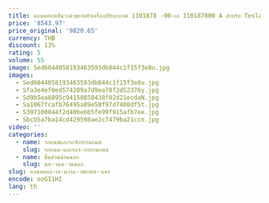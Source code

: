```yaml
---
title: แกนคอยล์เย็นวาล์วขยายตัวเครื่องปรับอากาศ 1101878 -00-เอ 110187800 A สําหรับ Tesla รุ่น 3 รุ่น Y 2017-2023
price: '8543.97'
price_original: '9820.65'
currency: THB
discount: 13%
rating: 5
volume: 55
image: Sed6044058193463593db844c1f15f3e8u.jpg
images:
  - Sed6044058193463593db844c1f15f3e8u.jpg
  - Sfa3e4ef0ed574289a7d9ea78f2d52376y.jpg
  - Sd9b5ea8895c94158850438f02d21ecdaN.jpg
  - Sa1067fcafb76495a89e58f97d7400df5t.jpg
  - S307100844f2d40bebb5fe99f915afb7ee.jpg
  - Sbcb5a7ba14cd429598ae2c7479ba21ccn.jpg
video: ''
categories:
  - name: รถยนต์และรถจักรยานยนต์
    slug: รถยนต-และรถจ-กรยานยนต
  - name: ชิ้นส่วนด้านนอก
    slug: นส-วนด-านนอก
slug: แกนคอยล-เย-นวาล-วขยายต-วเคร
encode: ooGI1HI
lang: th
---
```

  